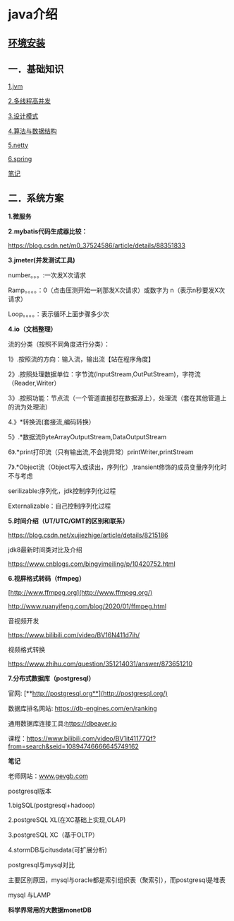 # java介绍

## [环境安装](env/index.md)

## 一．基础知识

[1.jvm](jvm/index.md)

[2.多线程高并发](juc/index.md)

[3.设计模式](design23/index.md)

[4.算法与数据结构](dsa/index.md)

[5.netty](netty/index.md)

[6.spring](spring/index.md)

[笔记](java_mark.md)

## 二．系统方案

**1.微服务**

**2.mybatis代码生成器比较：**

https://blog.csdn.net/m0_37524586/article/details/88351833

**3.jmeter(并发测试工具)**

number。。。:一次发X次请求

Ramp。。。。：0（点击压测开始一刹那发X次请求）或数字为 n（表示n秒要发X次请求）

Loop。。。。：表示循环上面步骤多少次

**4.io（文档整理）**

流的分类（按照不同角度进行分类）：

1》.按照流的方向：输入流，输出流【站在程序角度】

2》.按照处理数据单位：字节流(InputStream,OutPutStream)，字符流（Reader,Writer）

3》.按照功能：节点流（一个管道直接怼在数据源上），处理流（套在其他管道上的流为处理流）

4.》*转换流(套接流,编码转换）

5》.*数据流ByteArrayOutputStream,DataOutputStream

6》.*print打印流（只有输出流,不会抛异常）printWriter,printStream

7》.*Object流（Object写入或读出，序列化）,transient修饰的成员变量序列化时不与考虑

serilizable:序列化，jdk控制序列化过程

Externalizable：自己控制序列化过程

**5.时间介绍（UT/UTC/GMT的区别和联系）**

https://blog.csdn.net/xujiezhige/article/details/8215186

jdk8最新时间类对比及介绍

https://www.cnblogs.com/bingyimeiling/p/10420752.html

**6.视屏格式转码（ffmpeg）**

[http://www.ffmpeg.org](http://www.ffmpeg.org/)

http://www.ruanyifeng.com/blog/2020/01/ffmpeg.html

音视频开发

https://www.bilibili.com/video/BV16N411d7ih/

视频格式转换

https://www.zhihu.com/question/351214031/answer/873651210

**7.分布式数据库（postgresql）**

官网:  [**http://postgresql.org**](http://postgresql.org/)

数据库排名网站: https://db-engines.com/en/ranking

通用数据库连接工具:https://dbeaver.io

课程：https://www.bilibili.com/video/BV1it41177Qf?from=search&seid=10894746666645749162

**笔记**

老师网站：www.gevgb.com

postgresql版本

1.bigSQL(postgresql+hadoop)

2.postgreSQL XL(在XC基础上实现,OLAP)

3.postgreSQL XC（基于OLTP）

4.stormDB与citusdata(可扩展分析)

postgresql与mysql对比

主要区别原因，mysql与oracle都是索引组织表（聚索引），而postgresql是堆表

mysql 与LAMP

**科学界常用的大数据monetDB**

